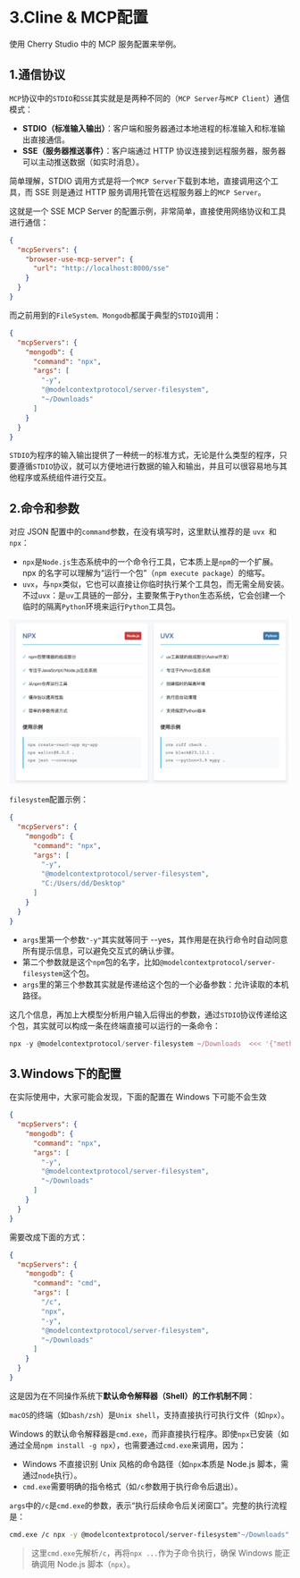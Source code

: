 # 3.Cline & MCP配置

使用 Cherry Studio 中的 MCP 服务配置来举例。

## 1.通信协议

`MCP`协议中的`STDIO`和`SSE`其实就是是两种不同的（`MCP Server`与`MCP Client`）通信模式：

- **STDIO（标准输入输出）**：客户端和服务器通过本地进程的标准输入和标准输出直接通信。
- **SSE（服务器推送事件）**：客户端通过 HTTP 协议连接到远程服务器，服务器可以主动推送数据（如实时消息）。

简单理解，STDIO 调用方式是将一个`MCP Server`下载到本地，直接调用这个工具，而 SSE 则是通过 HTTP 服务调用托管在远程服务器上的`MCP Server`。

这就是一个 SSE MCP Server 的配置示例，非常简单，直接使用网络协议和工具进行通信：

```json 
{
  "mcpServers": {
    "browser-use-mcp-server": {
      "url": "http://localhost:8000/sse"
    }
  }
}
```


而之前用到的`FileSystem、Mongodb`都属于典型的`STDIO`调用：

```json 
{
  "mcpServers": {
    "mongodb": {
      "command": "npx",
      "args": [
        "-y",
        "@modelcontextprotocol/server-filesystem",
        "~/Downloads"
      ]
    }
  }
}
```


`STDIO`为程序的输入输出提供了一种统一的标准方式，无论是什么类型的程序，只要遵循`STDIO`协议，就可以方便地进行数据的输入和输出，并且可以很容易地与其他程序或系统组件进行交互。

## 2.命令和参数

对应 JSON 配置中的`command`参数，在没有填写时，这里默认推荐的是 `uvx `和 `npx`：

- `npx`是`Node.js`生态系统中的一个命令行工具，它本质上是`npm`的一个扩展。npx 的名字可以理解为“运行一个包”（`npm execute package`）的缩写。
- `uvx`，与`npx`类似，它也可以直接让你临时执行某个工具包，而无需全局安装。不过`uvx`：是`uv`工具链的一部分，主要聚焦于`Python`生态系统，它会创建一个临时的隔离`Python`环境来运行`Python`工具包。

![](image/image_6ogasY2l1t.png)

`filesystem`配置示例：

```json 
{
  "mcpServers": {
    "mongodb": {
      "command": "npx",
      "args": [
        "-y",
        "@modelcontextprotocol/server-filesystem",
        "C:/Users/dd/Desktop"
      ]
    }
  }
}
```


- `args`里第一个参数`"-y"`其实就等同于 --yes，其作用是在执行命令时自动同意所有提示信息，可以避免交互式的确认步骤。
- 第二个参数就是这个`npm`包的名字，比如`@modelcontextprotocol/server-filesystem`这个包。
- `args`里的第三个参数其实就是传递给这个包的一个必备参数：允许读取的本机路径。

这几个信息，再加上大模型分析用户输入后得出的参数，通过`STDIO`协议传递给这个包，其实就可以构成一条在终端直接可以运行的一条命令：

```javascript 
npx -y @modelcontextprotocol/server-filesystem ~/Downloads  <<< '{"method":"tools/call","params":{"name":"list_directory","arguments":{"path":"C:/Users/dd/Desktop"}},"jsonrpc":"2.0","id":1}'
```


## 3.Windows下的配置

在实际使用中，大家可能会发现，下面的配置在 Windows 下可能不会生效

```json 
{
  "mcpServers": {
    "mongodb": {
      "command": "npx",
      "args": [
        "-y",
        "@modelcontextprotocol/server-filesystem",
        "~/Downloads"
      ]
    }
  }
}
```


需要改成下面的方式：

```json 
{
  "mcpServers": {
    "mongodb": {
      "command": "cmd",
      "args": [
        "/c",
        "npx",
        "-y",
        "@modelcontextprotocol/server-filesystem",
        "~/Downloads"
      ]
    }
  }
}
```


这是因为在不同操作系统下**默认命令解释器（Shell）的工作机制不同**：

`macOS`的终端（如`bash/zsh`）是`Unix shell`，支持直接执行可执行文件（如`npx`）。

Windows 的默认命令解释器是`cmd.exe`，而非直接执行程序。即使`npx`已安装（如通过全局`npm install -g npx`），也需要通过`cmd.exe`来调用，因为：

- Windows 不直接识别 Unix 风格的命令路径（如`npx`本质是 Node.js 脚本，需通过`node`执行）。
- `cmd.exe`需要明确的指令格式（如`/c`参数用于执行命令后退出）。

`args`中的`/c`是`cmd.exe`的参数，表示“执行后续命令后关闭窗口”。完整的执行流程是：

```bash 
cmd.exe /c npx -y @modelcontextprotocol/server-filesystem"~/Downloads"
```


> 这里`cmd.exe`先解析`/c`，再将`npx ...`作为子命令执行，确保 Windows 能正确调用 Node.js 脚本（`npx`）。

